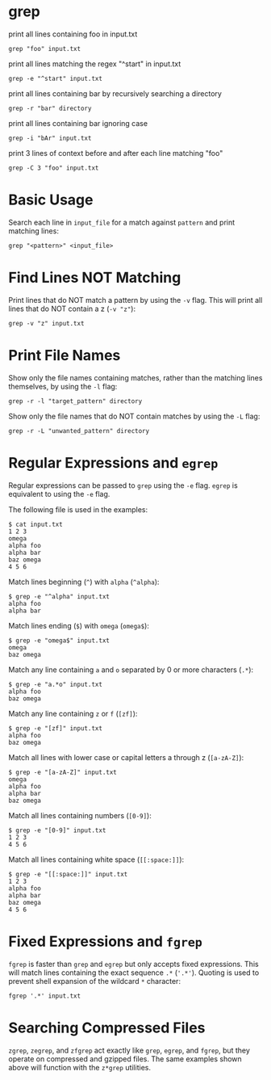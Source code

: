 # grep

print all lines containing foo in input.txt

    grep "foo" input.txt


print all lines matching the regex "^start" in input.txt

    grep -e "^start" input.txt


print all lines containing bar by recursively searching a directory

    grep -r "bar" directory


print all lines containing bar ignoring case

    grep -i "bAr" input.txt


print 3 lines of context before and after each line matching "foo"

    grep -C 3 "foo" input.txt



# Basic Usage

Search each line in `input_file` for a match against `pattern` and print
matching lines:

    grep "<pattern>" <input_file>



# Find Lines NOT Matching

Print lines that do NOT match a pattern by using the `-v` flag. This will print
all lines that do NOT contain a z (`-v "z"`):

    grep -v "z" input.txt



# Print File Names

Show only the file names containing matches, rather than the matching lines
themselves, by using the `-l` flag:

    grep -r -l "target_pattern" directory


Show only the file names that do NOT contain matches by using the `-L` flag:

    grep -r -L "unwanted_pattern" directory



# Regular Expressions and `egrep`

Regular expressions can be passed to `grep` using the `-e` flag. `egrep` is
equivalent to using the `-e` flag.

The following file is used in the examples:

    $ cat input.txt
    1 2 3
    omega
    alpha foo
    alpha bar
    baz omega
    4 5 6


Match lines beginning (`^`) with `alpha` (`^alpha`):

    $ grep -e "^alpha" input.txt
    alpha foo
    alpha bar


Match lines ending (`$`) with `omega` (`omega$`):

    $ grep -e "omega$" input.txt
    omega
    baz omega


Match any line containing `a` and `o` separated by 0 or more characters (`.*`):

    $ grep -e "a.*o" input.txt
    alpha foo
    baz omega


Match any line containing `z` or `f` (`[zf]`):

    $ grep -e "[zf]" input.txt
    alpha foo
    baz omega


Match all lines with lower case or capital letters a through z (`[a-zA-Z]`):

    $ grep -e "[a-zA-Z]" input.txt
    omega
    alpha foo
    alpha bar
    baz omega


Match all lines containing numbers (`[0-9]`):

    $ grep -e "[0-9]" input.txt
    1 2 3
    4 5 6


Match all lines containing white space (`[[:space:]]`):

    $ grep -e "[[:space:]]" input.txt
    1 2 3
    alpha foo
    alpha bar
    baz omega
    4 5 6


# Fixed Expressions and `fgrep`

`fgrep` is faster than `grep` and `egrep` but only accepts fixed expressions.
This will match lines containing the exact sequence `.*` (`'.*'`). Quoting is
used to prevent shell expansion of the wildcard `*` character:

    fgrep '.*' input.txt



# Searching Compressed Files

`zgrep`, `zegrep`, and `zfgrep` act exactly like `grep`, `egrep`, and `fgrep`,
but they operate on compressed and gzipped files. The same examples shown above
will function with the `z*grep` utilities.


